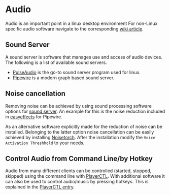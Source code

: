 # Audio

Audio is an important point in a linux desktop environment
For non-Linux specific audio software navigate to the corresponding
[wiki article](/wiki/audio.md).

## Sound Server

A sound server is software that manages use and access of audio devices.
The following is a list of available sound servers.

- [PulseAudio](./pulseaudio.md) is the go-to sound server program used for
  linux.
- [Pipewire](./pipewire.md) is a modern graph based sound server.

## Noise cancellation

Removing noise can be achieved by using
sound processing software options for [sound server](#sound-server).
An example for this is the noise reduction included in
[easyeffects](/wiki/linux/easyeffects.md#noise-cancellation) for Pipewire.

As an alternative software explicitly made for the reduction of noise can be
installed.
Belonging to the latter option noise cancellation can be easily achieved by
installing [Noisetorch](https://github.com/lawl/NoiseTorch).
After the installation modify the `Voice Activation Threshhold` to your needs.

## Control Audio from Command Line/by Hotkey

Audio from many different clients can be controlled (started, stopped, skipped)
using the command line with [PlayerCTL](/wiki/linux/playerctl.md).
With additional software it can also be used to control audio/music by pressing
hotkeys.
This is explained in the
[PlayerCTL entry](/wiki/linux/playerctl.md#using-hotkeys).
